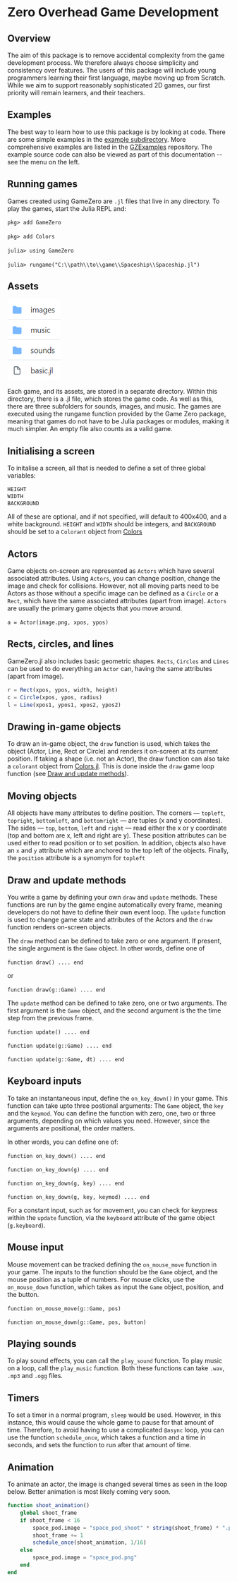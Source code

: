 # Zero Overhead Game Development

## Overview
The aim of this package is to remove accidental complexity from the game development process. We therefore always choose simplicity and consistency over features. The users of this package will include young programmers learning their first language, maybe moving up from Scratch. While we aim to support reasonably sophisticated 2D games, our first priority will remain learners, and their teachers.

## Examples
The best way to learn how to use this package is by looking at code. There are some simple examples in the [example subdirectory](https://github.com/aviks/GameZero.jl/tree/master/example/BasicGame). More comprehensive examples are listed in the [GZExamples](https://github.com/SquidSinker/GZExamples) repository. The example source code can also be viewed as part of this documentation -- see the menu on the left. 

## Running games

Games created using GameZero are `.jl` files that live in any directory. To play the games, start the Julia REPL and:

```
pkg> add GameZero

pkg> add Colors

julia> using GameZero

julia> rungame("C:\\path\\to\\game\\Spaceship\\Spaceship.jl")

```

## Assets
![](assets/directory_structure.png)

Each game, and its assets, are stored in a separate directory. Within this directory, there is a .jl file, which stores the game code. As well as this, there are three subfolders for sounds, images, and music. The games are executed using the rungame function provided by the Game Zero package, meaning that games do not have to be Julia packages or modules, making it much simpler. An empty file also counts as a valid game.

## Initialising a screen
To initalise a screen, all that is needed to define a set of three global variables:
```
HEIGHT
WIDTH
BACKGROUND
```
All of these are optional, and if not specified, will default to 400x400, and a white background. `HEIGHT` and `WIDTH` should be integers, and `BACKGROUND` should be set to a `Colorant` object from [Colors](https://juliahub.com/ui/Packages/Colors/NKjaT)

## Actors
Game objects on-screen are represented as `Actors` which have several associated attributes. Using `Actors`, you can change position, change the image and check for collisions. However, not all moving parts need to be Actors as those without a specific image can be defined as a `Circle` or a `Rect`, which have the same associated attributes (apart from image). `Actors` are usually the primary game objects that you move around.

`a = Actor(image.png, xpos, ypos)`

## Rects, circles, and lines
GameZero.jl also includes basic geometric shapes. `Rects`, `Circles` and `Lines` can be used to do everything an `Actor` can, having the same attributes (apart from image).

```julia
r = Rect(xpos, ypos, width, height)
c = Circle(xpos, ypos, radius)
l = Line(xpos1, ypos1, xpos2, ypos2)
```

## Drawing in-game objects
To draw an in-game object, the `draw` function is used, which takes the object (Actor, Line, Rect or Circle) and renders it on-screen at its current position. If taking a shape (i.e. not an Actor), the draw function can also take a `colorant` object from [Colors.jl](https://github.com/JuliaGraphics/Colors.jl). This is done inside the `draw` game loop function (see [Draw and update methods](@ref)).

## Moving objects
All objects have many attributes to define position. The corners — `topleft`, `topright`, `bottomleft`, and `bottomright` — are tuples (x and y coordinates). The sides — `top`, `bottom`, `left` and `right` — read either the x or y coordinate (top and bottom are x, left and right are y). These position attributes can be used either to read position or to set position. In addition, objects also have an `x` and `y` attribute which are anchored to the top left of the objects. Finally, the `position` attribute is a synomym for `topleft`

## Draw and update methods
You write a game by defining your own `draw` and `update` methods. These functions are run by the game engine automatically every frame, meaning developers do not have to define their own event loop. The `update` function is used to change game state and attributes of the Actors and the `draw` function renders on-screen objects.

The `draw` method can be defined to take zero or one argument. If present, the single argument is the `Game` object. In other words, define one of

`function draw() .... end`

or

`function draw(g::Game) .... end`

The `update` method can be defined to take zero, one or two arguments. The first argument is the `Game` object, and the second argument is the the time step from the previous frame. 

`function update() .... end`

`function update(g::Game) .... end`

`function update(g::Game, dt) .... end`

## Keyboard inputs
To take an instantaneous input, define the `on_key_down()` in your game. This function can take upto three postional arguments: The `Game` object, the `key` and the `keymod`. You can define the function with zero, one, two or three arguments, depending on which values you need. However, since the
arguments are positional, the order matters. 

In other words, you can define one of:

`function on_key_down() .... end`

`function on_key_down(g) .... end`

`function on_key_down(g, key) .... end`

`function on_key_down(g, key, keymod) .... end`


For a constant input, such as for movement, you can check for keypress within the `update` function, via the `keyboard` attribute of the game object (`g.keyboard`).

## Mouse input
Mouse movement can be tracked defining the `on_mouse_move` function in your game. The inputs to the function should be the `Game` object, and the mouse  position as a tuple of numbers. For mouse clicks, use the `on_mouse_down` function, which takes as input the `Game` object, position, and the button.

`function on_mouse_move(g::Game, pos)`

`function on_mouse_down(g::Game, pos, button)`

## Playing sounds
To play sound effects, you can call the `play_sound` function. To play music on a loop, call the `play_music` function. Both these functions can take `.wav`, `.mp3` and `.ogg` files. 

## Timers
To set a timer in a normal program, `sleep` would be used. However, in this instance, this would cause the whole game to pause for that amount of time. Therefore, to avoid having to use a complicated `@async` loop, you can use the function `schedule_once`, which takes a function and a time in seconds, and sets the function to run after that amount of time.

## Animation
To animate an actor, the image is changed several times as seen in the loop below. Better animation is most likely coming very soon.
```julia
function shoot_animation()
    global shoot_frame
    if shoot_frame < 16
        space_pod.image = "space_pod_shoot" * string(shoot_frame) * ".png"
        shoot_frame += 1
        schedule_once(shoot_animation, 1/16)
    else
        space_pod.image = "space_pod.png"
    end
end
```
